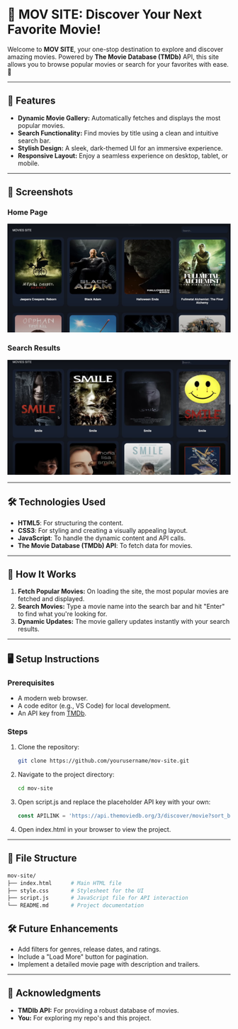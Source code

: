 # 🎥 MOV SITE: Discover Your Next Favorite Movie!

Welcome to **MOV SITE**, your one-stop destination to explore and discover amazing movies. Powered by **The Movie Database (TMDb)** API, this site allows you to browse popular movies or search for your favorites with ease. 🌟

---

## 🚀 Features

- **Dynamic Movie Gallery:** Automatically fetches and displays the most popular movies.
- **Search Functionality:** Find movies by title using a clean and intuitive search bar.
- **Stylish Design:** A sleek, dark-themed UI for an immersive experience.
- **Responsive Layout:** Enjoy a seamless experience on desktop, tablet, or mobile.

---

## 📸 Screenshots

### Home Page
![Home Page Preview](screenshot1.png)

### Search Results
![Search Results Preview](screenshot.png)

---

## 🛠️ Technologies Used

- **HTML5**: For structuring the content.
- **CSS3**: For styling and creating a visually appealing layout.
- **JavaScript**: To handle the dynamic content and API calls.
- **The Movie Database (TMDb) API**: To fetch data for movies.

---

## 🌟 How It Works

1. **Fetch Popular Movies:** On loading the site, the most popular movies are fetched and displayed.
2. **Search Movies:** Type a movie name into the search bar and hit "Enter" to find what you're looking for.
3. **Dynamic Updates:** The movie gallery updates instantly with your search results.

---

## 🖥️ Setup Instructions

### Prerequisites
- A modern web browser.
- A code editor (e.g., VS Code) for local development.
- An API key from [TMDb](https://www.themoviedb.org/documentation/api).

### Steps
1. Clone the repository:
   ```bash
   git clone https://github.com/yourusername/mov-site.git
2. Navigate to the project directory:
   ```bash
   cd mov-site
3. Open script.js and replace the placeholder API key with your own:
   ```javascript
   const APILINK = 'https://api.themoviedb.org/3/discover/movie?sort_by=popularity.desc&api_key=YOUR_API_KEY&page=1';
4. Open index.html in your browser to view the project.

---

## 📁 File Structure
  ```graphql
  mov-site/
  ├── index.html      # Main HTML file
  ├── style.css       # Stylesheet for the UI
  ├── script.js       # JavaScript file for API interaction
  └── README.md       # Project documentation
```
## 🛠️ Future Enhancements
- Add filters for genres, release dates, and ratings.
- Include a "Load More" button for pagination.
- Implement a detailed movie page with description and trailers.

---

## 🙌 Acknowledgments
- **TMDIb API:** For providing a robust database of movies.
- **You:** For exploring my repo's and this project.

